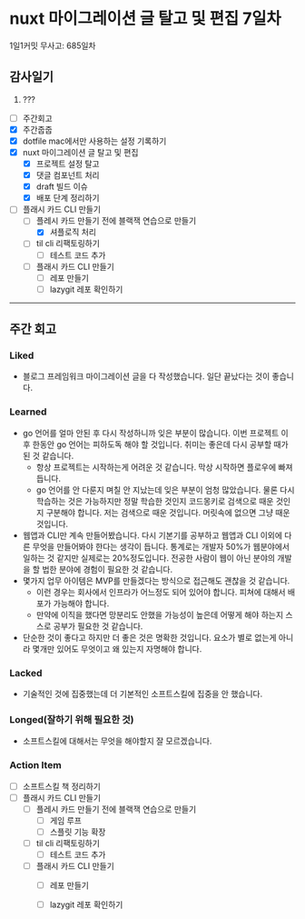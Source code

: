# nuxt 마이그레이션 글 탈고 및 편집 7일차

1일1커밋 무사고: 685일차

## 감사일기

1. ???

- [ ] 주간회고
- [x] 주간줍줍
- [x] dotfile mac에서만 사용하는 설정 기록하기
- [x] nuxt 마이그레이션 글 탈고 및 편집
  - [x] 프로젝트 설정 탈고
  - [x] 댓글 컴포넌트 처리
  - [x] draft 빌드 이슈
  - [x] 배포 단계 정리하기
- [ ] 플래시 카드 CLI 만들기
  - [ ] 플레시 카드 만들기 전에 블랙잭 연습으로 만들기
    - [x] 셔플로직 처리
  - [ ] til cli 리팩토링하기
    - [ ] 테스트 코드 추가
  - [ ] 플래시 카드 CLI 만들기
    - [ ] 레포 만들기
    - [ ] lazygit 레포 확인하기

---

## 주간 회고

### Liked

- 블로그 프레임워크 마이그레이션 글을 다 작성했습니다. 일단 끝났다는 것이 좋습니다.

### Learned

- go 언어를 얼마 안된 후 다시 작성하니까 잊은 부분이 많습니다. 이번 프로젝트 이후 한동안 go 언어는 피하도독 해야 할 것입니다. 취미는 좋은데 다시 공부할 때가 된 것 같습니다.
  - 항상 프로젝트는 시작하는게 어려운 것 같습니다. 막상 시작하면 플로우에 빠져듭니다.
  - go 언어를 안 다룬지 며칠 안 지났는데 잊은 부분이 엄청 많았습니다. 물론 다시 학습하는 것은 가능하지만 정말 학습한 것인지 코드몽키로 검색으로 때운 것인지 구분해야 합니다. 저는 검색으로 때운 것입니다. 머릿속에 없으면 그냥 때운 것입니다.
- 웹앱과 CLI만 계속 만들어봤습니다. 다시 기본기를 공부하고 웹앱과 CLI 이외에 다른 무엇을 만들어봐야 한다는 생각이 듭니다. 통계로는 개발자 50%가 웹분야에서 일하는 것 같지만 실제로는 20%정도입니다. 전공한 사람이 웹이 아닌 분야의 개발을 할 법한 분야에 경험이 필요한 것 같습니다.
- 몇가지 업무 아이템은 MVP를 만들겠다는 방식으로 접근해도 괜찮을 것 같습니다.
  - 이런 경우는 회사에서 인프라가 어느정도 되어 있어야 합니다. 피쳐에 대해서 배포가 가능해야 합니다.
  - 만약에 이직을 했다면 망분리도 안했을 가능성이 높은데 어떻게 해야 하는지 스스로 공부가 필요한 것 같습니다.
- 단순한 것이 좋다고 하지만 더 좋은 것은 명확한 것입니다. 요소가 별로 없는게 아니라 몇개만 있어도 무엇이고 왜 있는지 자명해야 합니다.

### Lacked

- 기술적인 것에 집중했는데 더 기본적인 소프트스킬에 집중을 안 했습니다.

### Longed(잘하기 위해 필요한 것)

- 소프트스킬에 대해서는 무엇을 해야할지 잘 모르겠습니다.

### Action Item

- [ ] 소프트스킬 책 정리하기
- [ ] 플래시 카드 CLI 만들기
  - [ ] 플레시 카드 만들기 전에 블랙잭 연습으로 만들기
    - [ ] 게임 루프
    - [ ] 스플릿 기능 확장
  - [ ] til cli 리팩토링하기
    - [ ] 테스트 코드 추가
  - [ ] 플래시 카드 CLI 만들기
    - [ ] 레포 만들기
    - [ ] lazygit 레포 확인하기

